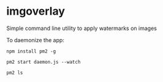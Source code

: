 # imgoverlay
Simple command line utility to apply watermarks on images



To daemonize the app:

```shell
npm install pm2 -g
```


```shell
pm2 start daemon.js --watch
```


```shell
pm2 ls
```